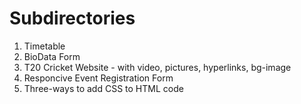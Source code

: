 # Subdirectories
1. Timetable
2. BioData Form
3. T20 Cricket Website - with video, pictures, hyperlinks, bg-image
4. Responcive Event Registration Form
5. Three-ways to add CSS to HTML code
